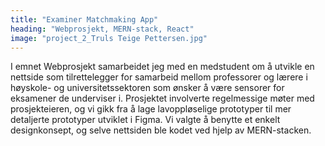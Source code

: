 ```yaml
---
title: "Examiner Matchmaking App"
heading: "Webprosjekt, MERN-stack, React"
image: "project_2_Truls Teige Pettersen.jpg"
---
```


I emnet Webprosjekt samarbeidet jeg med en medstudent om å utvikle en nettside som tilrettelegger for samarbeid mellom professorer og lærere i høyskole- og universitetssektoren som ønsker å være sensorer for eksamener de underviser i. Prosjektet involverte regelmessige møter med prosjekteieren, og vi gikk fra å lage lavoppløselige prototyper til mer detaljerte prototyper utviklet i Figma. Vi valgte å benytte et enkelt designkonsept, og selve nettsiden ble kodet ved hjelp av MERN-stacken.
